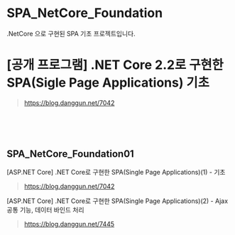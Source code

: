 # SPA_NetCore_Foundation
.NetCore 으로 구현된 SPA 기초 프로젝트입니다.


# [공개 프로그램] .NET Core 2.2로 구현한 SPA(Sigle Page Applications) 기초
> https://blog.danggun.net/7042

<br />
<br />
<br />

## SPA_NetCore_Foundation01

[ASP.NET Core] .NET Core로 구현한 SPA(Single Page Applications)(1) - 기초
> https://blog.danggun.net/7042


[ASP.NET Core] .NET Core로 구현한 SPA(Single Page Applications)(2) - Ajax공통 기능, 데이터 바인드 처리
> https://blog.danggun.net/7445
